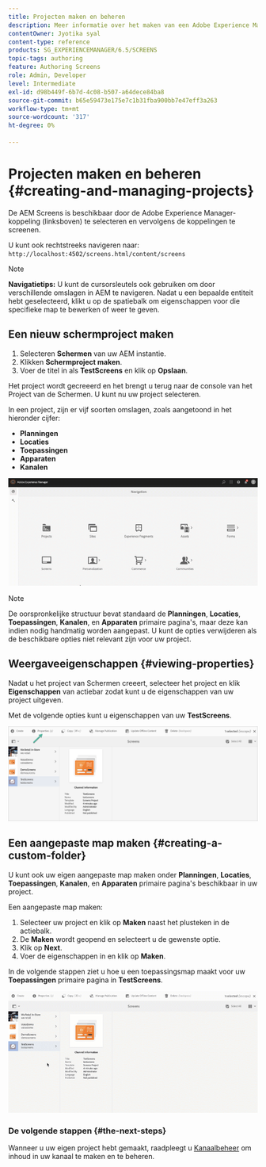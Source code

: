 ```yaml
---
title: Projecten maken en beheren
description: Meer informatie over het maken van een Adobe Experience Manager Screens-project.
contentOwner: Jyotika syal
content-type: reference
products: SG_EXPERIENCEMANAGER/6.5/SCREENS
topic-tags: authoring
feature: Authoring Screens
role: Admin, Developer
level: Intermediate
exl-id: d98b449f-6b7d-4c08-b507-a64dece84ba8
source-git-commit: b65e59473e175e7c1b31fba900bb7e47eff3a263
workflow-type: tm+mt
source-wordcount: '317'
ht-degree: 0%

---
```


# Projecten maken en beheren {#creating-and-managing-projects}

De AEM Screens is beschikbaar door de Adobe Experience Manager-koppeling (linksboven) te selecteren en vervolgens de koppelingen te screenen.

U kunt ook rechtstreeks navigeren naar: `http://localhost:4502/screens.html/content/screens`

>[!NOTE]
>**Navigatietips:**
>U kunt de cursorsleutels ook gebruiken om door verschillende omslagen in AEM te navigeren. Nadat u een bepaalde entiteit hebt geselecteerd, klikt u op de spatiebalk om eigenschappen voor die specifieke map te bewerken of weer te geven.

## Een nieuw schermproject maken

1. Selecteren **Schermen** van uw AEM instantie.
1. Klikken **Schermproject maken**.
1. Voer de titel in als **TestScreens** en klik op **Opslaan**.

Het project wordt gecreeerd en het brengt u terug naar de console van het Project van de Schermen. U kunt nu uw project selecteren.

In een project, zijn er vijf soorten omslagen, zoals aangetoond in het hieronder cijfer:

* **Planningen**
* **Locaties**
* **Toepassingen**
* **Apparaten**
* **Kanalen**

![player1](assets/create-project.gif)

>[!NOTE]
>
>De oorspronkelijke structuur bevat standaard de **Planningen**, **Locaties**, **Toepassingen**, **Kanalen**, en **Apparaten** primaire pagina&#39;s, maar deze kan indien nodig handmatig worden aangepast. U kunt de opties verwijderen als de beschikbare opties niet relevant zijn voor uw project.


## Weergaveeigenschappen {#viewing-properties}

Nadat u het project van Schermen creeert, selecteer het project en klik **Eigenschappen** van actiebar zodat kunt u de eigenschappen van uw project uitgeven.

Met de volgende opties kunt u eigenschappen van uw **TestScreens**.

![afbeelding](assets/create-project2.png)

## Een aangepaste map maken {#creating-a-custom-folder}

U kunt ook uw eigen aangepaste map maken onder **Planningen**, **Locaties**, **Toepassingen**, **Kanalen**, en **Apparaten** primaire pagina&#39;s beschikbaar in uw project.

Een aangepaste map maken:

1. Selecteer uw project en klik op **Maken** naast het plusteken in de actiebalk.
1. De **Maken** wordt geopend en selecteert u de gewenste optie.
1. Klik op **Next**.
1. Voer de eigenschappen in en klik op **Maken**.

In de volgende stappen ziet u hoe u een toepassingsmap maakt voor uw **Toepassingen** primaire pagina in **TestScreens**.

![player2-1](assets/create-project3.gif)

### De volgende stappen {#the-next-steps}

Wanneer u uw eigen project hebt gemaakt, raadpleegt u [Kanaalbeheer](managing-channels.md) om inhoud in uw kanaal te maken en te beheren.
